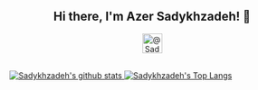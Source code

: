 <h2 align="center">
  Hi there, I'm Azer Sadykhzadeh! 👋
</h2>
<p align="center">
    <a align="center" href="https://t.me/Sadykhzadeh" target="_blank">
        <img alt="@Sadykhzadeh | Telegram" width="35px" src="https://osx.telegram.org/updates/site/logo.png" />
    </a>
</p>
<br/>
<a href="">
<img alt="Sadykhzadeh's github stats" src="https://github-readme-stats.vercel.app/api?username=sadykhzadeh&include_all_commits=true&show_icons=true&title_color=24292e&text_color=24292e&icon_color=586069&hide_border=true" />
</a>
<a href="">
<img alt="Sadykhzadeh's Top Langs" src="https://github-readme-stats.vercel.app/api/top-langs/?username=sadykhzadeh&title_color=24292e&text_color=24292e&hide_border=true" />
</a>
